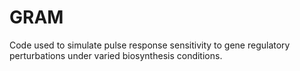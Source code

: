 # GRAM
Code used to simulate pulse response sensitivity to gene regulatory perturbations under varied biosynthesis conditions.
